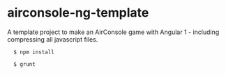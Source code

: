 # airconsole-ng-template

A template project to make an AirConsole game with Angular 1 - including compressing all javascript files.


```
  $ npm install

  $ grunt
```
